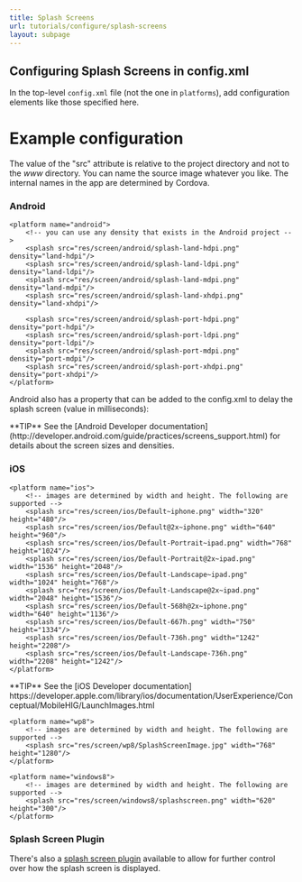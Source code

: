 ```yaml
---
title: Splash Screens
url: tutorials/configure/splash-screens
layout: subpage
---
```


## Configuring Splash Screens in config.xml

In the top-level `config.xml` file (not the one in `platforms`), add configuration elements like those specified here.

# Example configuration 

The value of the "src" attribute is relative to the project directory and not to the *www* directory.
You can name the source image whatever you like. The internal names in the app are determined by Cordova.

### Android
    <platform name="android">
        <!-- you can use any density that exists in the Android project -->
        <splash src="res/screen/android/splash-land-hdpi.png" density="land-hdpi"/>
        <splash src="res/screen/android/splash-land-ldpi.png" density="land-ldpi"/>
        <splash src="res/screen/android/splash-land-mdpi.png" density="land-mdpi"/>
        <splash src="res/screen/android/splash-land-xhdpi.png" density="land-xhdpi"/>

        <splash src="res/screen/android/splash-port-hdpi.png" density="port-hdpi"/>
        <splash src="res/screen/android/splash-port-ldpi.png" density="port-ldpi"/>
        <splash src="res/screen/android/splash-port-mdpi.png" density="port-mdpi"/>
        <splash src="res/screen/android/splash-port-xhdpi.png" density="port-xhdpi"/>
    </platform>
    
 Android also has a property that can be added to the config.xml to delay the splash screen (value in milliseconds):
    <preference name="SplashScreenDelay" value="10000"/>
    
<div class="alert--info">**TIP** See the [Android Developer documentation](http://developer.android.com/guide/practices/screens_support.html) for details about the screen sizes and densities.</div>

### iOS
    <platform name="ios">
        <!-- images are determined by width and height. The following are supported -->
        <splash src="res/screen/ios/Default~iphone.png" width="320" height="480"/>
        <splash src="res/screen/ios/Default@2x~iphone.png" width="640" height="960"/>
        <splash src="res/screen/ios/Default-Portrait~ipad.png" width="768" height="1024"/>
        <splash src="res/screen/ios/Default-Portrait@2x~ipad.png" width="1536" height="2048"/>
        <splash src="res/screen/ios/Default-Landscape~ipad.png" width="1024" height="768"/>
        <splash src="res/screen/ios/Default-Landscape@2x~ipad.png" width="2048" height="1536"/>
        <splash src="res/screen/ios/Default-568h@2x~iphone.png" width="640" height="1136"/>
        <splash src="res/screen/ios/Default-667h.png" width="750" height="1334"/>
        <splash src="res/screen/ios/Default-736h.png" width="1242" height="2208"/>
        <splash src="res/screen/ios/Default-Landscape-736h.png" width="2208" height="1242"/>
    </platform>
    
<div class="alert--info">**TIP** See the [iOS Developer documentation] https://developer.apple.com/library/ios/documentation/UserExperience/Conceptual/MobileHIG/LaunchImages.html</div>

    <platform name="wp8">
        <!-- images are determined by width and height. The following are supported -->
        <splash src="res/screen/wp8/SplashScreenImage.jpg" width="768" height="1280"/>
    </platform>

    <platform name="windows8">
        <!-- images are determined by width and height. The following are supported -->
        <splash src="res/screen/windows8/splashscreen.png" width="620" height="300"/>
    </platform>

   
### Splash Screen Plugin
  There's also a [splash screen plugin](https://github.com/apache/cordova-plugin-splashscreen) available to allow for further 
  control over how the splash screen is displayed.  

  

